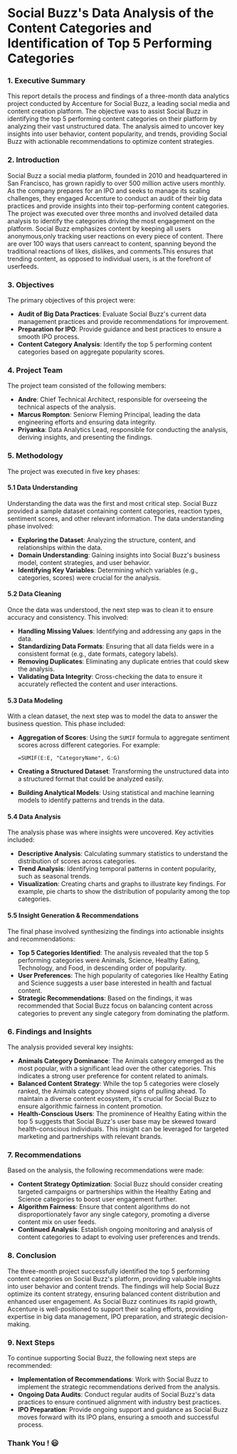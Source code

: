 # Social Buzz's Data Analysis of the Content Categories and Identification of Top 5 Performing Categories

### **1. Executive Summary**

This report details the process and findings of a three-month data analytics project conducted by Accenture for Social Buzz, a leading social media and content creation platform. The objective was to assist Social Buzz in identifying the top 5 performing content categories on their platform by analyzing their vast unstructured data. The analysis aimed to uncover key insights into user behavior, content popularity, and trends, providing Social Buzz with actionable recommendations to optimize content strategies.

### **2. Introduction**

Social Buzz a social media platform, founded in 2010 and headquartered in San Francisco, has grown rapidly to over 500 million active users monthly. As the company prepares for an IPO and seeks to manage its scaling challenges, they engaged Accenture to conduct an audit of their big data practices and provide insights into their top-performing content categories. The project was executed over three months and involved detailed data analysis to identify the categories driving the most engagement on the platform. Social Buzz emphasizes content by keeping all users anonymous,only tracking user reactions on every piece of content. There are over 100 ways that users canreact to content, spanning beyond the traditional reactions of likes, dislikes, and comments.This ensures that trending content, as opposed to individual users, is at the forefront of userfeeds. 

### **3. Objectives**

The primary objectives of this project were:
- **Audit of Big Data Practices**: Evaluate Social Buzz's current data management practices and provide recommendations for improvement.
- **Preparation for IPO**: Provide guidance and best practices to ensure a smooth IPO process.
- **Content Category Analysis**: Identify the top 5 performing content categories based on aggregate popularity scores.

### **4. Project Team**

The project team consisted of the following members:
- **Andre**: Chief Technical Architect, responsible for overseeing the technical aspects of the analysis.
- **Marcus Rompton**: Seniorw Fleming Principal, leading the data engineering efforts and ensuring data integrity.
- **Priyanka**: Data Analytics Lead, responsible for conducting the analysis, deriving insights, and presenting the findings.

### **5. Methodology**

The project was executed in five key phases:

#### **5.1 Data Understanding**

Understanding the data was the first and most critical step. Social Buzz provided a sample dataset containing content categories, reaction types, sentiment scores, and other relevant information. The data understanding phase involved:
- **Exploring the Dataset**: Analyzing the structure, content, and relationships within the data.
- **Domain Understanding**: Gaining insights into Social Buzz's business model, content strategies, and user behavior.
- **Identifying Key Variables**: Determining which variables (e.g., categories, scores) were crucial for the analysis.

#### **5.2 Data Cleaning**

Once the data was understood, the next step was to clean it to ensure accuracy and consistency. This involved:
- **Handling Missing Values**: Identifying and addressing any gaps in the data.
- **Standardizing Data Formats**: Ensuring that all data fields were in a consistent format (e.g., date formats, category labels).
- **Removing Duplicates**: Eliminating any duplicate entries that could skew the analysis.
- **Validating Data Integrity**: Cross-checking the data to ensure it accurately reflected the content and user interactions.

#### **5.3 Data Modeling**

With a clean dataset, the next step was to model the data to answer the business question. This phase included:
- **Aggregation of Scores**: Using the `SUMIF` formula to aggregate sentiment scores across different categories. For example:

  ```excel
  =SUMIF(E:E, "CategoryName", G:G)
  ```
  
- **Creating a Structured Dataset**: Transforming the unstructured data into a structured format that could be analyzed easily.
- **Building Analytical Models**: Using statistical and machine learning models to identify patterns and trends in the data.

#### **5.4 Data Analysis**

The analysis phase was where insights were uncovered. Key activities included:
- **Descriptive Analysis**: Calculating summary statistics to understand the distribution of scores across categories.
- **Trend Analysis**: Identifying temporal patterns in content popularity, such as seasonal trends.
- **Visualization**: Creating charts and graphs to illustrate key findings. For example, pie charts to show the distribution of popularity among the top categories.

#### **5.5 Insight Generation & Recommendations**

The final phase involved synthesizing the findings into actionable insights and recommendations:
- **Top 5 Categories Identified**: The analysis revealed that the top 5 performing categories were Animals, Science, Healthy Eating, Technology, and Food, in descending order of popularity.
- **User Preferences**: The high popularity of categories like Healthy Eating and Science suggests a user base interested in health and factual content.
- **Strategic Recommendations**: Based on the findings, it was recommended that Social Buzz focus on balancing content across categories to prevent any single category from dominating the platform.

### **6. Findings and Insights**

The analysis provided several key insights:
- **Animals Category Dominance**: The Animals category emerged as the most popular, with a significant lead over the other categories. This indicates a strong user preference for content related to animals.
- **Balanced Content Strategy**: While the top 5 categories were closely ranked, the Animals category showed signs of pulling ahead. To maintain a diverse content ecosystem, it's crucial for Social Buzz to ensure algorithmic fairness in content promotion.
- **Health-Conscious Users**: The prominence of Healthy Eating within the top 5 suggests that Social Buzz's user base may be skewed toward health-conscious individuals. This insight can be leveraged for targeted marketing and partnerships with relevant brands.

### **7. Recommendations**

Based on the analysis, the following recommendations were made:
- **Content Strategy Optimization**: Social Buzz should consider creating targeted campaigns or partnerships within the Healthy Eating and Science categories to boost user engagement further.
- **Algorithm Fairness**: Ensure that content algorithms do not disproportionately favor any single category, promoting a diverse content mix on user feeds.
- **Continued Analysis**: Establish ongoing monitoring and analysis of content categories to adapt to evolving user preferences and trends.

### **8. Conclusion**

The three-month project successfully identified the top 5 performing content categories on Social Buzz's platform, providing valuable insights into user behavior and content trends. The findings will help Social Buzz optimize its content strategy, ensuring balanced content distribution and enhanced user engagement. As Social Buzz continues its rapid growth, Accenture is well-positioned to support their scaling efforts, providing expertise in big data management, IPO preparation, and strategic decision-making.

### **9. Next Steps**

To continue supporting Social Buzz, the following next steps are recommended:
- **Implementation of Recommendations**: Work with Social Buzz to implement the strategic recommendations derived from the analysis.
- **Ongoing Data Audits**: Conduct regular audits of Social Buzz's data practices to ensure continued alignment with industry best practices.
- **IPO Preparation**: Provide ongoing support and guidance as Social Buzz moves forward with its IPO plans, ensuring a smooth and successful process.

### Thank You ! 😃
